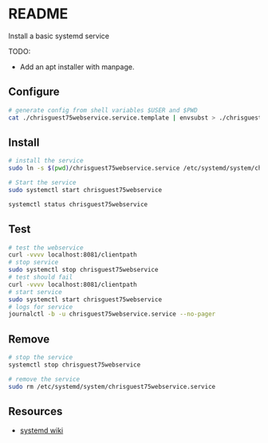 # README

Install a basic systemd service

TODO:

* Add an apt installer with manpage.

## Configure

```sh
# generate config from shell variables $USER and $PWD
cat ./chrisguest75webservice.service.template | envsubst > ./chrisguest75webservice.service 
```

## Install

```sh
# install the service
sudo ln -s $(pwd)/chrisguest75webservice.service /etc/systemd/system/chrisguest75webservice.service  

# Start the service
sudo systemctl start chrisguest75webservice 

systemctl status chrisguest75webservice 
```

## Test 

```sh
# test the webservice
curl -vvvv localhost:8081/clientpath  
# stop service
sudo systemctl stop chrisguest75webservice 
# test should fail
curl -vvvv localhost:8081/clientpath  
# start service
sudo systemctl start chrisguest75webservice
# logs for service
journalctl -b -u chrisguest75webservice.service --no-pager
```

## Remove

```sh
# stop the service
systemctl stop chrisguest75webservice 
```

```sh
# remove the service
sudo rm /etc/systemd/system/chrisguest75webservice.service  
```

## Resources

* [systemd wiki](https://www.freedesktop.org/wiki/Software/systemd/)  
